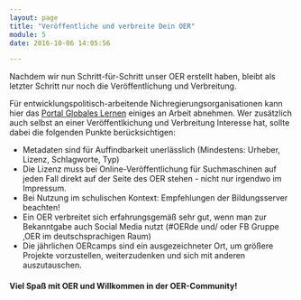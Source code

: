 ```yaml
---
layout: page
title: "Veröffentliche und verbreite Dein OER"
module: 5
date: 2016-10-06 14:05:56

---
```


Nachdem wir nun Schritt-für-Schritt unser OER erstellt haben, bleibt als letzter Schritt nur noch die Veröffentlichung und Verbreitung.

Für entwicklungspolitisch-arbeitende Nichregierungsorganisationen kann hier das [Portal Globales Lernen](https://www.globaleslernen.de/) einiges an Arbeit abnehmen. Wer zusätzlich auch selbst an einer Veröffentlkichung und Verbreitung Interesse hat, sollte dabei die folgenden Punkte berücksichtigen:

* Metadaten sind für Auffindbarkeit unerlässlich (Mindestens: Urheber, Lizenz, Schlagworte, Typ)
* Die Lizenz muss bei Online-Veröffentlichung für Suchmaschinen auf jeden Fall direkt auf der Seite des OER stehen - nicht nur irgendwo im Impressum.
* Bei Nutzung im schulischen Kontext: Empfehlungen der Bildungsserver beachten!
* Ein OER verbreitet sich erfahrungsgemäß sehr gut, wenn man zur Bekanntgabe auch Social Media nutzt (#OERde und/ oder FB Gruppe ‚OER im deutschsprachigen Raum)
* Die jährlichen OERcamps sind ein ausgezeichneter Ort, um größere Projekte vorzustellen, weiterzudenken und sich mit anderen auszutauschen.

#### Viel Spaß mit OER und Willkommen in der OER-Community!
